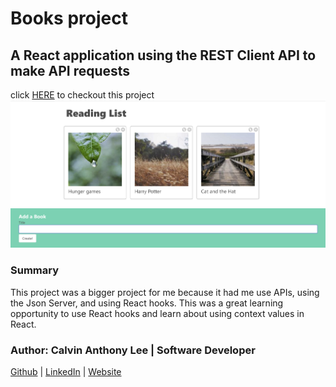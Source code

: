 # Books project 

## A React application using the REST Client API to make API requests

click [HERE](https://books-application.vercel.app/?vercelToolbarCode=NJ5eZfy5viD3J5-) to checkout this project
![Books](src/images/book-project.png)

### Summary
This project was a bigger project for me because it had me use APIs, using the Json Server, and using React hooks. This was a great learning opportunity to use React hooks and learn about using context values in React. 

### Author: Calvin Anthony Lee | Software Developer 
[Github](https://github.com/calvinalee2006) |  [LinkedIn](https://www.linkedin.com/in/calvinalee/) | [Website](https://calvins-react-portfolio.vercel.app/)